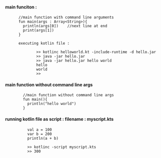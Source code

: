 #### main funciton : 

          //main function with command line arguments
          fun main(args : Array<String>){
            println(args[0]) 	//next line at end
            print(args[1])	
          }

          executing kotlin file : 

                  >> kotlinc helloworld.kt -include-runtime -d hello.jar
                  >> java -jar hello.jar
                  >> java -jar hello.jar hello world
                  hello
                  world
                  >> 


#### main function without command line args

            //main function without command line args
            fun main(){
              println("hello world")	
            }



#### running kotlin file as script : filename : myscript.kts

              val a = 100
              var b = 200
              println(a + b)
              
              >> kotlinc -script myscript.kts
              >> 300



